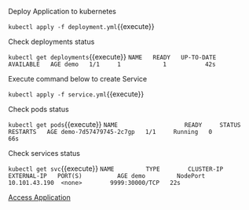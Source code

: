 
Deploy Application to kubernetes

`kubectl apply -f deployment.yml`{{execute}}


Check deployments status

`kubectl get deployments`{{execute}}
`
NAME   READY   UP-TO-DATE   AVAILABLE   AGE
demo   1/1     1            1           42s
`

Execute command below to create Service

`kubectl apply -f service.yml`{{execute}}


Check pods status

`kubectl get pods`{{execute}}
`
NAME                   READY     STATUS    RESTARTS   AGE
demo-7d57479745-2c7gp   1/1     Running   0          66s
`

Check services status

`kubectl get svc`{{execute}}
`
NAME         TYPE        CLUSTER-IP     EXTERNAL-IP   PORT(S)          AGE
demo         NodePort    10.101.43.190  <none>        9999:30000/TCP   22s
`

[Access Application](https://[[HOST_SUBDOMAIN]]-30000-[[KATACODA_HOST]].environments.katacoda.com/)



